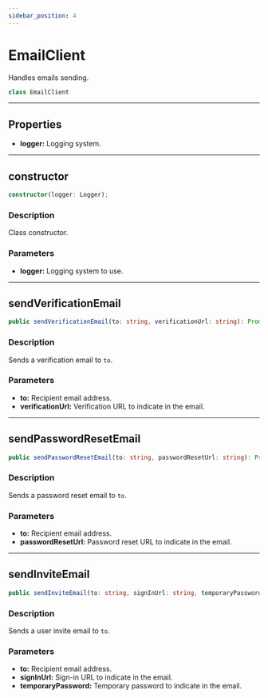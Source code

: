 ```yaml
---
sidebar_position: 4
---
```


# EmailClient

Handles emails sending.

```typescript
class EmailClient
```

---

## Properties

- **logger:** Logging system.

---

## constructor

```typescript
constructor(logger: Logger);
```

### Description

Class constructor.

### Parameters

- **logger:** Logging system to use.

---

## sendVerificationEmail

```typescript
public sendVerificationEmail(to: string, verificationUrl: string): Promise<void>;
```

### Description

Sends a verification email to `to`.

### Parameters

- **to:** Recipient email address.
- **verificationUrl:** Verification URL to indicate in the email.

---

## sendPasswordResetEmail

```typescript
public sendPasswordResetEmail(to: string, passwordResetUrl: string): Promise<void>;
```

### Description

Sends a password reset email to `to`.

### Parameters

- **to:** Recipient email address.
- **passwordResetUrl:** Password reset URL to indicate in the email.

---

## sendInviteEmail

```typescript
public sendInviteEmail(to: string, signInUrl: string, temporaryPassword: string): Promise<void>;
```

### Description

Sends a user invite email to `to`.

### Parameters

- **to:** Recipient email address.
- **signInUrl:** Sign-in URL to indicate in the email.
- **temporaryPassword:** Temporary password to indicate in the email.
